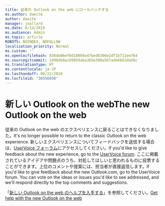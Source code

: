 ```yaml
---
title: 従来の Outlook on the web にロールバックする
ms.author: daeite
author: daeite
manager: joallard
ms.date: 6/14/2019
ms.audience: Admin
ms.topic: article
ROBOTS: NOINDEX, NOFOLLOW
localization_priority: Normal
ms.custom: ''
ms.openlocfilehash: 036de86ef0d18869a47bed6306e2df1b711ee764
ms.sourcegitcommit: 1d98db8acb9959aba3b5e308a567ade6b62da56c
ms.translationtype: HT
ms.contentlocale: ja-JP
ms.lasthandoff: 08/22/2019
ms.locfileid: "36556030"
---
```

# <a name="the-new-outlook-on-the-web"></a><span data-ttu-id="a84aa-102">新しい Outlook on the web</span><span class="sxs-lookup"><span data-stu-id="a84aa-102">The new Outlook on the web</span></span>

<span data-ttu-id="a84aa-103">従来の Outlook on the web のエクスペリエンスに戻ることはできなくなりました。</span><span class="sxs-lookup"><span data-stu-id="a84aa-103">It's no longer possible to return to the classic Outlook on the web experience.</span></span> <span data-ttu-id="a84aa-104">新しいエクスペリエンスについてフィードバックを送信する場合は、[UserVoice フォーラム](https://outlook.uservoice.com/forums/313228--outlook-on-the-web-office-365)にアクセスしてください。</span><span class="sxs-lookup"><span data-stu-id="a84aa-104">If you'd like to give feedback about the new experience, go to the [UserVoice forum](https://outlook.uservoice.com/forums/313228--outlook-on-the-web-office-365).</span></span> <span data-ttu-id="a84aa-105">ここに掲載されているアイデアや問題点のうち、対処してほしいと思われるものに投票することができます。上位のコメントや提案には、担当者が直接返信します。</span><span class="sxs-lookup"><span data-stu-id="a84aa-105">If you'd like to give feedback about the new Outlook.com, go to the UserVoice forum. You can vote on the ideas or issues you'd like to see addressed, and we'll respond directly to the top comments and suggestions.</span></span>

<span data-ttu-id="a84aa-106">「[新しい Outlook on the web のヘルプを入手する](https://support.office.com/article/017014cd-2ad0-41ab-8473-6bd8c349d4f8)」を参照してください。</span><span class="sxs-lookup"><span data-stu-id="a84aa-106">[Get help with the new Outlook on the web](https://support.office.com/article/017014cd-2ad0-41ab-8473-6bd8c349d4f8)</span></span>